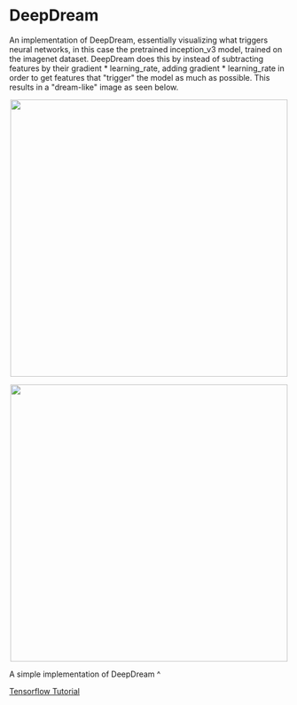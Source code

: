 # DeepDream
An implementation of DeepDream, essentially visualizing what triggers neural networks, in this case the pretrained inception_v3 model, trained on the imagenet dataset.
DeepDream does this by instead of subtracting features by their gradient * learning_rate, adding gradient * learning_rate in order to get features that "trigger" the model as much as possible.
This results in a "dream-like" image as seen below.

<p align="center">
  <img src="https://user-images.githubusercontent.com/62298758/191788958-58a42477-1713-497e-8797-3492ee30f2f3.jpg" height="auto" width="500" />
</p>
<p align="center">
  <img src="https://user-images.githubusercontent.com/62298758/191792400-75c70bae-4edf-4ab0-84c9-483343f5002f.jpg" height="auto" width="500" />
</p>

A simple implementation of DeepDream ^

<a href="https://www.tensorflow.org/tutorials/generative/deepdream">Tensorflow Tutorial</a>
